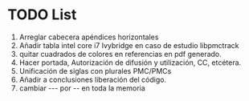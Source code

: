 # TODO List
1. Arreglar cabecera apéndices horizontales
7. Añadir tabla intel core i7 Ivybridge en caso de estudio libpmctrack
8. quitar cuadrados de colores en referencias en pdf generado.
9. Hacer portada, Autorización de difusión y utilización, CC, etcétera.
13. Unificación de siglas con plurales PMC/PMCs
14. Añadir a conclusiones liberación del código.
15. cambiar --- por -- en toda la memoria
